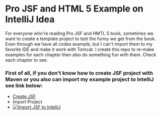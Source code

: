 # Pro JSF  and HTML 5 Example on IntelliJ Idea

For everyone who're reading Pro JSF and HMTL 5 book, sometimes we want to create a template project to test the funny we get from the book. Even through we have all codes example, but I can't import them to my favorite  IDE and make it work with Tomcat. I create this repo to re-make examples for each chapter then also do something fun with them. Check each chapter to see.

### First of all, if you don't know how to create JSF project with Maven or you also can import my example project to IntelliJ see link below:

- [Create JSF](http://www.javaserverfaces.org/get-started#TOC-Creating-a-web-project-and-adding-J)
- Import Project
- [![Import JSF to IntelliJ](http://img.youtube.com/vi/VlRjP6YWSfQ/0.jpg)](http://www.youtube.com/watch?v=VlRjP6YWSfQ "")
